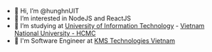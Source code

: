 - 👋 Hi, I’m @hunghnUIT
- 👀 I’m interested in NodeJS and ReactJS
- 🌱 I’m studying at [University of Information Technology](https://www.uit.edu.vn) - [Vietnam National University - HCMC](https://vnuhcm.edu.vn/)
- :briefcase: I'm Software Engineer at [KMS Technologies Vietnam](https://kms-technology.com/)


<!---
hunghnUIT/hunghnUIT is a ✨ special ✨ repository because its `README.md` (this file) appears on your GitHub profile.
You can click the Preview link to take a look at your changes.
--->
